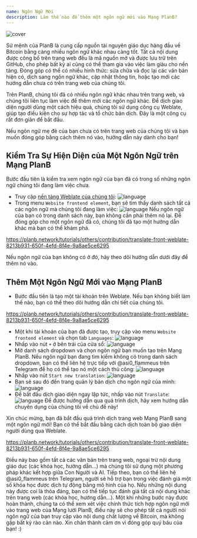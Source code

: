 ```yaml
---
name: Ngôn Ngữ Mới
description: Làm thế nào để thêm một ngôn ngữ mới vào Mạng PlanB?
---
```

![cover](assets/cover.webp)

Sứ mệnh của PlanB là cung cấp nguồn tài nguyên giáo dục hàng đầu về Bitcoin bằng càng nhiều ngôn ngữ khác nhau càng tốt. Tất cả nội dung được công bố trên trang web đều là mã nguồn mở và được lưu trữ trên GitHub, cho phép bất kỳ ai cũng có thể tham gia vào việc làm giàu cho nền tảng. Đóng góp có thể có nhiều hình thức: sửa chữa và đọc lại các văn bản hiện có, dịch sang ngôn ngữ khác, cập nhật thông tin, hoặc tạo mới các hướng dẫn chưa có trên trang web của chúng tôi.

Trên PlanB, chúng tôi đã có nhiều ngôn ngữ khác nhau trên trang web, và chúng tôi liên tục làm việc để thêm mới các ngôn ngữ khác. Để dịch giao diện người dùng một cách hiệu quả, chúng tôi sử dụng công cụ Weblate, giúp tạo điều kiện cho sự hợp tác và tổ chức bản dịch. Đây là một công cụ rất đơn giản để bắt đầu.

Nếu ngôn ngữ mẹ đẻ của bạn chưa có trên trang web của chúng tôi và bạn muốn đóng góp bằng cách thêm nó vào, hướng dẫn này dành cho bạn!

## Kiểm Tra Sự Hiện Diện của Một Ngôn Ngữ trên Mạng PlanB

Bước đầu tiên là kiểm tra xem ngôn ngữ của bạn đã có trong số những ngôn ngữ chúng tôi đang làm việc chưa.

- Truy cập [nền tảng Weblate của chúng tôi](https://weblate.planb.network/projects/planb-network-website/):
![language](assets/01.webp)
- Trong menu `Website frontend element`, bạn sẽ tìm thấy danh sách tất cả các ngôn ngữ mà chúng tôi đang làm việc:
![language](assets/02.webp)
Nếu ngôn ngữ của bạn có trong danh sách này, bạn không cần phải thêm nó lại. Để đóng góp cho một ngôn ngữ đã có, chúng tôi đã tạo một hướng dẫn khác mà bạn có thể khám phá.

https://planb.network/tutorials/others/contribution/translate-front-weblate-8213b931-650f-4efd-8f4e-9a8ae5ce6295



Nếu ngôn ngữ của bạn không có ở đó, hãy theo dõi hướng dẫn dưới đây để thêm nó vào.

## Thêm Một Ngôn Ngữ Mới vào Mạng PlanB

- Bước đầu tiên là tạo một tài khoản trên Weblate. Nếu bạn không biết làm thế nào, bạn có thể theo dõi hướng dẫn chi tiết của chúng tôi.

https://planb.network/tutorials/others/contribution/translate-front-weblate-8213b931-650f-4efd-8f4e-9a8ae5ce6295


- Một khi tài khoản của bạn đã được tạo, truy cập vào menu `Website frontend element` và chọn tab `Languages`:
![language](assets/03.webp)
- Nhấp vào nút `+` ở bên trái của cửa sổ:
![language](assets/04.webp)
- Mở danh sách dropdown và chọn ngôn ngữ bạn muốn tạo trên Mạng PlanB. Nếu ngôn ngữ bạn đang tìm kiếm không có trong danh sách dropdown, bạn có thể liên hệ trực tiếp với @asi0_flammeus trên Telegram để họ có thể tạo nó một cách thủ công:
![language](assets/05.webp)
- Nhấp vào nút `Start new translation`:
![language](assets/06.webp)
- Bạn sẽ sau đó đến trang quản lý bản dịch cho ngôn ngữ của mình:
![language](assets/07.webp)
- Để bắt đầu dịch giao diện ngay lập tức, nhấp vào nút `Translate`: ![language](assets/08.webp)
Để được hướng dẫn qua quá trình dịch, hãy xem hướng dẫn chuyên dụng của chúng tôi về chủ đề này!

Xin chúc mừng, bạn đã bắt đầu quá trình dịch trang web Mạng PlanB sang một ngôn ngữ mới! Bạn có thể bắt đầu bằng cách dịch toàn bộ giao diện người dùng qua Weblate.

https://planb.network/tutorials/others/contribution/translate-front-weblate-8213b931-650f-4efd-8f4e-9a8ae5ce6295

 Điều này bao gồm tất cả các văn bản trên trang web, ngoại trừ nội dung giáo dục (các khóa học, hướng dẫn...) mà chúng tôi sử dụng một phương pháp khác kết hợp giữa Con Người và AI.
Tiếp theo, bạn có thể liên hệ @asi0_flammeus trên Telegram, người sẽ hỗ trợ bạn trong việc đánh giá một số khóa học được dịch tự động bằng mô hình của họ. Nếu những nội dung này được coi là thỏa đáng, bạn có thể tiếp tục đánh giá tất cả nội dung khác trên trang web (các khóa học, hướng dẫn...). Một khi những bước này được hoàn thành, chúng ta có thể xem xét việc chính thức tích hợp ngôn ngữ mới vào trang web của Mạng lưới PlanB, điều này sẽ cho phép tất cả người nói ngôn ngữ của bạn truy cập vào nội dung chất lượng về Bitcoin, mà không gặp bất kỳ rào cản nào.
Xin chân thành cảm ơn vì đóng góp quý báu của bạn! :)